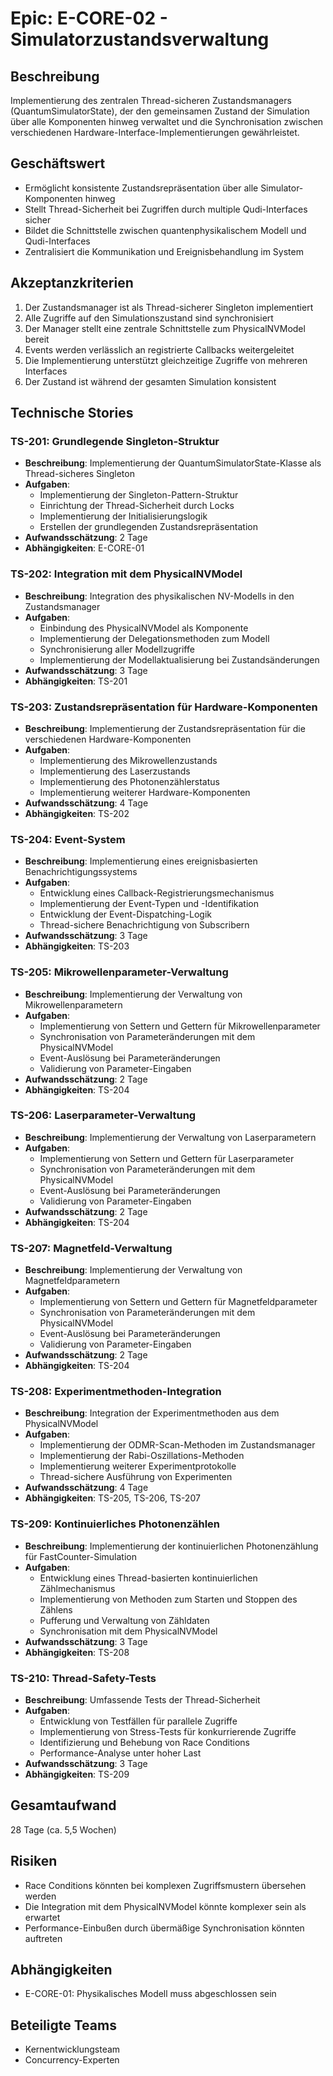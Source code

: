 # Epic: E-CORE-02 - Simulatorzustandsverwaltung

## Beschreibung
Implementierung des zentralen Thread-sicheren Zustandsmanagers (QuantumSimulatorState), der den gemeinsamen Zustand der Simulation über alle Komponenten hinweg verwaltet und die Synchronisation zwischen verschiedenen Hardware-Interface-Implementierungen gewährleistet.

## Geschäftswert
- Ermöglicht konsistente Zustandsrepräsentation über alle Simulator-Komponenten hinweg
- Stellt Thread-Sicherheit bei Zugriffen durch multiple Qudi-Interfaces sicher
- Bildet die Schnittstelle zwischen quantenphysikalischem Modell und Qudi-Interfaces
- Zentralisiert die Kommunikation und Ereignisbehandlung im System

## Akzeptanzkriterien
1. Der Zustandsmanager ist als Thread-sicherer Singleton implementiert
2. Alle Zugriffe auf den Simulationszustand sind synchronisiert
3. Der Manager stellt eine zentrale Schnittstelle zum PhysicalNVModel bereit
4. Events werden verlässlich an registrierte Callbacks weitergeleitet
5. Die Implementierung unterstützt gleichzeitige Zugriffe von mehreren Interfaces
6. Der Zustand ist während der gesamten Simulation konsistent

## Technische Stories

### TS-201: Grundlegende Singleton-Struktur
- **Beschreibung**: Implementierung der QuantumSimulatorState-Klasse als Thread-sicheres Singleton
- **Aufgaben**:
  - Implementierung der Singleton-Pattern-Struktur
  - Einrichtung der Thread-Sicherheit durch Locks
  - Implementierung der Initialisierungslogik
  - Erstellen der grundlegenden Zustandsrepräsentation
- **Aufwandsschätzung**: 2 Tage
- **Abhängigkeiten**: E-CORE-01

### TS-202: Integration mit dem PhysicalNVModel
- **Beschreibung**: Integration des physikalischen NV-Modells in den Zustandsmanager
- **Aufgaben**:
  - Einbindung des PhysicalNVModel als Komponente
  - Implementierung der Delegationsmethoden zum Modell
  - Synchronisierung aller Modellzugriffe
  - Implementierung der Modellaktualisierung bei Zustandsänderungen
- **Aufwandsschätzung**: 3 Tage
- **Abhängigkeiten**: TS-201

### TS-203: Zustandsrepräsentation für Hardware-Komponenten
- **Beschreibung**: Implementierung der Zustandsrepräsentation für die verschiedenen Hardware-Komponenten
- **Aufgaben**:
  - Implementierung des Mikrowellenzustands
  - Implementierung des Laserzustands
  - Implementierung des Photonenzählerstatus
  - Implementierung weiterer Hardware-Komponenten
- **Aufwandsschätzung**: 4 Tage
- **Abhängigkeiten**: TS-202

### TS-204: Event-System
- **Beschreibung**: Implementierung eines ereignisbasierten Benachrichtigungssystems
- **Aufgaben**:
  - Entwicklung eines Callback-Registrierungsmechanismus
  - Implementierung der Event-Typen und -Identifikation
  - Entwicklung der Event-Dispatching-Logik
  - Thread-sichere Benachrichtigung von Subscribern
- **Aufwandsschätzung**: 3 Tage
- **Abhängigkeiten**: TS-203

### TS-205: Mikrowellenparameter-Verwaltung
- **Beschreibung**: Implementierung der Verwaltung von Mikrowellenparametern
- **Aufgaben**:
  - Implementierung von Settern und Gettern für Mikrowellenparameter
  - Synchronisation von Parameteränderungen mit dem PhysicalNVModel
  - Event-Auslösung bei Parameteränderungen
  - Validierung von Parameter-Eingaben
- **Aufwandsschätzung**: 2 Tage
- **Abhängigkeiten**: TS-204

### TS-206: Laserparameter-Verwaltung
- **Beschreibung**: Implementierung der Verwaltung von Laserparametern
- **Aufgaben**:
  - Implementierung von Settern und Gettern für Laserparameter
  - Synchronisation von Parameteränderungen mit dem PhysicalNVModel
  - Event-Auslösung bei Parameteränderungen
  - Validierung von Parameter-Eingaben
- **Aufwandsschätzung**: 2 Tage
- **Abhängigkeiten**: TS-204

### TS-207: Magnetfeld-Verwaltung
- **Beschreibung**: Implementierung der Verwaltung von Magnetfeldparametern
- **Aufgaben**:
  - Implementierung von Settern und Gettern für Magnetfeldparameter
  - Synchronisation von Parameteränderungen mit dem PhysicalNVModel
  - Event-Auslösung bei Parameteränderungen
  - Validierung von Parameter-Eingaben
- **Aufwandsschätzung**: 2 Tage
- **Abhängigkeiten**: TS-204

### TS-208: Experimentmethoden-Integration
- **Beschreibung**: Integration der Experimentmethoden aus dem PhysicalNVModel
- **Aufgaben**:
  - Implementierung der ODMR-Scan-Methoden im Zustandsmanager
  - Implementierung der Rabi-Oszillations-Methoden
  - Implementierung weiterer Experimentprotokolle
  - Thread-sichere Ausführung von Experimenten
- **Aufwandsschätzung**: 4 Tage
- **Abhängigkeiten**: TS-205, TS-206, TS-207

### TS-209: Kontinuierliches Photonenzählen
- **Beschreibung**: Implementierung der kontinuierlichen Photonenzählung für FastCounter-Simulation
- **Aufgaben**:
  - Entwicklung eines Thread-basierten kontinuierlichen Zählmechanismus
  - Implementierung von Methoden zum Starten und Stoppen des Zählens
  - Pufferung und Verwaltung von Zähldaten
  - Synchronisation mit dem PhysicalNVModel
- **Aufwandsschätzung**: 3 Tage
- **Abhängigkeiten**: TS-208

### TS-210: Thread-Safety-Tests
- **Beschreibung**: Umfassende Tests der Thread-Sicherheit
- **Aufgaben**:
  - Entwicklung von Testfällen für parallele Zugriffe
  - Implementierung von Stress-Tests für konkurrierende Zugriffe
  - Identifizierung und Behebung von Race Conditions
  - Performance-Analyse unter hoher Last
- **Aufwandsschätzung**: 3 Tage
- **Abhängigkeiten**: TS-209

## Gesamtaufwand
28 Tage (ca. 5,5 Wochen)

## Risiken
- Race Conditions könnten bei komplexen Zugriffsmustern übersehen werden
- Die Integration mit dem PhysicalNVModel könnte komplexer sein als erwartet
- Performance-Einbußen durch übermäßige Synchronisation könnten auftreten

## Abhängigkeiten
- E-CORE-01: Physikalisches Modell muss abgeschlossen sein

## Beteiligte Teams
- Kernentwicklungsteam
- Concurrency-Experten